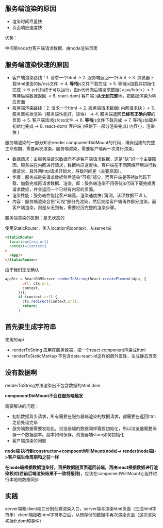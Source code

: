 ## 服务端渲染的原因

- 渲染时间尽量快
- 页面响应速度快

优势：

中间层node为客户端请求数据、由node渲染页面



## 服务端渲染快速的原因

- 客户端渲染路线：1. 请求一个html -> 2. 服务端返回一个html -> 3. 浏览器下载html里面的js/css文件 -> 4. **等待**js文件下载完成 -> 5. 等待js加载并初始化完成 -> 6. js代码终于可以运行，由js代码向后端请求数据( ajax/fetch ) -> 7. 等待后端数据返回 -> 8. react-dom( 客户端 )**从无到完整**地，把数据渲染为响应页面
- 服务端渲染路线：2. 请求一个html -> 2. 服务端请求数据( 内网请求快 ) -> 3. 服务器初始渲染（服务端性能好，较快） -> 4. 服务端返回**已经有正确内容**的页面 -> 5. 客户端请求js/css文件 -> 6. **等待**js文件下载完成 -> 7. 等待js加载并初始化完成 -> 8. react-dom( 客户端 )把剩下一部分渲染完成( 内容小，渲染快 )

服务端渲染的一部分知识render componentDidMount的代码，确保组建的完整生命周期，需要再次渲染，服务端渲染，需要客户端再一次进行渲染。



- 数据请求：由服务端请求数据而不是客户端请求数据，这是“快”的一个主要原因。服务端在内网进行请求，数据响应速度快。客户端在不同网络环境进行数据请求，且外网http请求开销大，导致时间差（主要原因）。
- 步骤：服务端是先请求数据然后渲染“可视”部分，而客户端是等待js代码下载、加载完成再请求数据、渲染。即：服务端渲染不用等待js代码下载完成再请求数据，并会返回一个已经有内容的页面。
- 渲染性能：服务端性能比客户端高，渲染速度快( 猜测，该项数据不详 )。
- 内容：服务端渲染会把”可视“部分先渲染，然后交给客户端再作部分渲染。而客户端渲染，则是从无到有，需要经历完整的渲染步骤。

服务端渲染的区别：是无状态的

使用StaticRouter，传入location和context，从server端

```html
<StaticRouter
  location={req.url}
  context={context}
>
  <App/>
</StaticRouter>
```

由于我们无法确认

```javascript
appStr = ReactDOMServer.renderToString(React.createElement(App, {
        url: ctx.url,
        context,
      }));
      if (context.url) {
        ctx.redirect(context.url);
        return;
      }
```



## 首先要生成字符串

使用的api

* renderToString 应用在服务器端，把一个react component渲染成html
* renderToStaticMarkup 不包含data-react-id这样的额外属性，生成静态页面



## 没有数据啊

renderToString方法渲染出不包含数据的html dom

**componentDidMount不会在服务端触发**

需要解决的问题：

* 初始数据异步请求，所有需要在服务器端渲染的数据请求，都需要在返回htnl之前处理完毕
* 服务端数据需要初始化，浏览器端的数据同样需要初始化，所以浏览器需要保存一个数据副本。副本如何保存，浏览器端store如何初始化
* 客户端渲染的问题

**node端 执行到constructor->compoentWillMount(node)-> render(node端)->客户端生命周期和之前一样**

**在node端根据数据渲染好，再把数据随页面返回前端，再由react根据数据进行渲染校对(若前后端渲染结果不一致将报错)**，应该在componentWillMount让组件进行本地的数据同步

## 实践

server端和client端口分别创建渲染入口，server端与渲染html页面（生成html字符串）client端接收html字符串之后，从预存储的数据中再次渲染页面（这次渲染初始化dom和事件）

